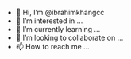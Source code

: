 - 👋 Hi, I’m @ibrahimkhangcc
- 👀 I’m interested in ...
- 🌱 I’m currently learning ...
- 💞️ I’m looking to collaborate on ...
- 📫 How to reach me ...

<!---
ibrahimkhangcc/ibrahimkhangcc is a ✨ special ✨ repository because its `README.md` (this file) appears on your GitHub profile.
You can click the Preview link to take a look at your changes.
--->
